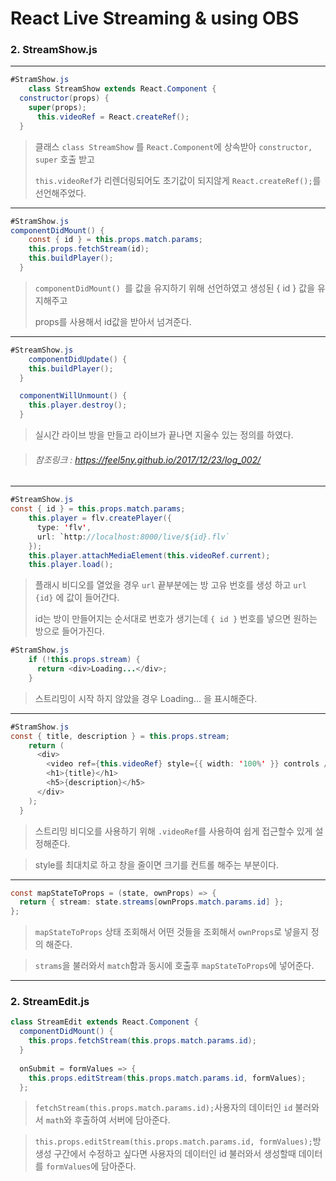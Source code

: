 # React Live Streaming & using OBS



### 2. StreamShow.js

---

```java
#StramShow.js
    class StreamShow extends React.Component {
  constructor(props) {
    super(props);
      this.videoRef = React.createRef();
  }
```

> 클래스 ```class StreamShow``` 를 ```React.Component```에 상속받아 ```constructor, super``` 호출 받고
>
> ```this.videoRef```가 리렌더링되어도 초기값이 되지않게 ```React.createRef();```를 선언해주었다.

----

```java
#StramShow.js 
componentDidMount() {
    const { id } = this.props.match.params;
    this.props.fetchStream(id);
    this.buildPlayer();
  }
```

> ```componentDidMount() ```를 값을 유지하기 위해 선언하였고 생성된 { id } 값을 유지해주고
>
> props를 사용해서 id값을 받아서 넘겨준다.

---

```java
#StreamShow.js
    componentDidUpdate() {
    this.buildPlayer();
  }

  componentWillUnmount() {
    this.player.destroy();
  }
```

> 실시간 라이브 방을 만들고 라이브가 끝나면 지울수 있는 정의를 하였다.

> ###### 참조링크 : https://feel5ny.github.io/2017/12/23/log_002/

---

```java
#StreamShow.js
const { id } = this.props.match.params;
    this.player = flv.createPlayer({
      type: 'flv',
      url: `http://localhost:8000/live/${id}.flv`
    });
    this.player.attachMediaElement(this.videoRef.current);
    this.player.load();
```

> 플래시 비디오를 열었을 경우 ```url``` 끝부분에는 방 고유 번호를 생성 하고 ```url {id}``` 에 값이 들어간다.
>
> id는 방이 만들어지는 순서대로 번호가 생기는데 ```{ id }``` 번호를 넣으면 원하는 방으로 들어가진다. 

```java
#StramShow.js
    if (!this.props.stream) {
      return <div>Loading...</div>;
    }
```

> 스트리밍이 시작 하지 않았을 경우 Loading... 을 표시해준다.

----

```java
#StramShow.js
const { title, description } = this.props.stream;
    return (
      <div>
        <video ref={this.videoRef} style={{ width: '100%' }} controls />
        <h1>{title}</h1>
        <h5>{description}</h5>
      </div>
    );
  }
```

> 스트리밍 비디오를 사용하기 위해 ```.videoRef```를 사용하여 쉽게 접근할수 있게 설정해준다.

> style를 최대치로 하고 창을 줄이면 크기를 컨트롤 해주는 부분이다.

---

```java
const mapStateToProps = (state, ownProps) => {
  return { stream: state.streams[ownProps.match.params.id] };
};
```

> ```mapStateToProps``` 상태 조회해서 어떤 것들을 조회해서 ```ownProps```로 넣을지 정의 해준다.

> ```strams```을 불러와서 ```match```함과 동시에 호출후 ```mapStateToProps```에 넣어준다.

---

### 2. StreamEdit.js

```java
class StreamEdit extends React.Component {
  componentDidMount() {
    this.props.fetchStream(this.props.match.params.id);
  }
    
  onSubmit = formValues => {
    this.props.editStream(this.props.match.params.id, formValues);
  };
```

> ```fetchStream(this.props.match.params.id);```사용자의 데이터인 ```id``` 불러와서 ```math```와 후출하여 서버에 담아준다.

> ```this.props.editStream(this.props.match.params.id, formValues);```방 생성 구간에서 수정하고 싶다면 사용자의 데이터인 id 불러와서 생성할때  데이터를 ```formValues```에 담아준다.